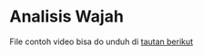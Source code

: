 # Analisis Wajah

File contoh video bisa do unduh di [tautan berikut](https://drive.google.com/drive/folders/1vH8Bm3B7AuJb6CzRwEn2PnDPk_pHg9GC?usp=sharing](https://drive.google.com/drive/folders/1iCIFf-56AAd3D1xUgs23aCKyN3w9x7sY?usp=sharing))

